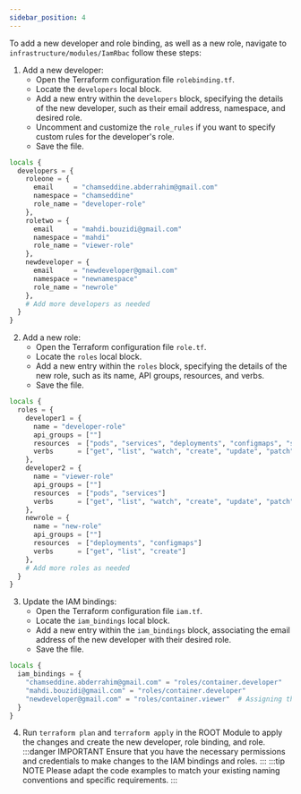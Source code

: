 ```yaml
---
sidebar_position: 4
---
```

To add a new developer and role binding, as well as a new role, navigate to `infrastructure/modules/IamRbac` follow these steps:

1. Add a new developer:
   - Open the Terraform configuration file `rolebinding.tf`.
   - Locate the `developers` local block.
   - Add a new entry within the `developers` block, specifying the details of the new developer, such as their email address, namespace, and desired role.
   - Uncomment and customize the `role_rules` if you want to specify custom rules for the developer's role.
   - Save the file.


```python
locals {
  developers = {
    roleone = {
      email     = "chamseddine.abderrahim@gmail.com"
      namespace = "chamseddine"
      role_name = "developer-role"
    },
    roletwo = { 
      email     = "mahdi.bouzidi@gmail.com"
      namespace = "mahdi"
      role_name = "viewer-role"
    },
    newdeveloper = { 
      email     = "newdeveloper@gmail.com"
      namespace = "newnamespace"
      role_name = "newrole"
    },
    # Add more developers as needed
  }
}
```

2. Add a new role:
   - Open the Terraform configuration file `role.tf`.
   - Locate the `roles` local block.
   - Add a new entry within the `roles` block, specifying the details of the new role, such as its name, API groups, resources, and verbs.
   - Save the file.


```python
locals {
  roles = {
    developer1 = {
      name = "developer-role"
      api_groups = [""]
      resources  = ["pods", "services", "deployments", "configmaps", "secrets", "persistentvolumeclaims", "ingresses", "jobs", "cronjobs", "replicasets", "statefulsets", "daemonsets"]
      verbs      = ["get", "list", "watch", "create", "update", "patch", "delete"]
    },
    developer2 = {
      name = "viewer-role"
      api_groups = [""]
      resources  = ["pods", "services"]
      verbs      = ["get", "list", "watch", "create", "update", "patch", "delete"]
    },
    newrole = {
      name = "new-role"
      api_groups = [""]
      resources  = ["deployments", "configmaps"]
      verbs      = ["get", "list", "create"]
    },
    # Add more roles as needed
  }
}
```

3. Update the IAM bindings:
   - Open the Terraform configuration file `iam.tf`.
   - Locate the `iam_bindings` local block.
   - Add a new entry within the `iam_bindings` block, associating the email address of the new developer with their desired role.
   - Save the file.


```python
locals {
  iam_bindings = {
    "chamseddine.abderrahim@gmail.com" = "roles/container.developer"
    "mahdi.bouzidi@gmail.com" = "roles/container.developer"
    "newdeveloper@gmail.com" = "roles/container.viewer"  # Assigning the new developer to an existing role
  }
}
```

4. Run `terraform plan` and `terraform apply` in the ROOT Module to apply the changes and create the new developer, role binding, and role.
:::danger IMPORTANT
Ensure that you have the necessary permissions and credentials to make changes to the IAM bindings and roles.
:::
:::tip NOTE
Please adapt the code examples to match your existing naming conventions and specific requirements.
:::